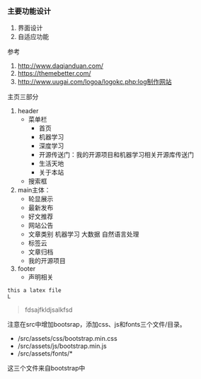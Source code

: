 ### 主要功能设计

1. 界面设计
2. 自适应功能

参考

1. http://www.daqianduan.com/
2. https://themebetter.com/
3. http://www.uugai.com/logoa/logokc.php:log制作网站

主页三部分

1. header
	- 菜单栏
		- 首页
		- 机器学习
		- 深度学习
		- 开源传送门：我的开源项目和机器学习相关开源库传送门
		- 生活天地
		- 关于本站
		<!-- - 文章归档：展示效果分多种，有直接按日期倒排、先按类别再按日期排列、先按标签再按日期排列等 -->
	- 搜索框
2. main主体：
	- 轮显展示
	- 最新发布
	- 好文推荐
	- 网站公告
	- 文章类别   机器学习 大数据 自然语言处理
	- 标签云
	- 文章归档
	- 我的开源项目
3. footer
	- 声明相关

```
this a latex file
L
```


> fdsajfkldjsalkfsd

注意在src中增加bootsrap，添加css、js和fonts三个文件/目录。

- /src/assets/css/bootstrap.min.css
- /src/assets/js/bootstrap.min.js
- /src/assets/fonts/*

这三个文件来自bootstrap中
